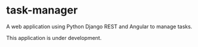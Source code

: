 # task-manager
A web application using Python Django REST and Angular to manage tasks.

This application is under development.
